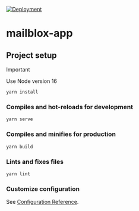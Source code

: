 [![Deployment](https://github.com/instride-ch/mailblox-app/actions/workflows/deployment.yml/badge.svg?branch=main)](https://github.com/instride-ch/mailblox-app/actions/workflows/deployment.yml)
# mailblox-app

## Project setup
> [!IMPORTANT]
> Use Node version 16
```
yarn install
```

### Compiles and hot-reloads for development
```
yarn serve
```

### Compiles and minifies for production
```
yarn build
```

### Lints and fixes files
```
yarn lint
```

### Customize configuration
See [Configuration Reference](https://cli.vuejs.org/config/).

